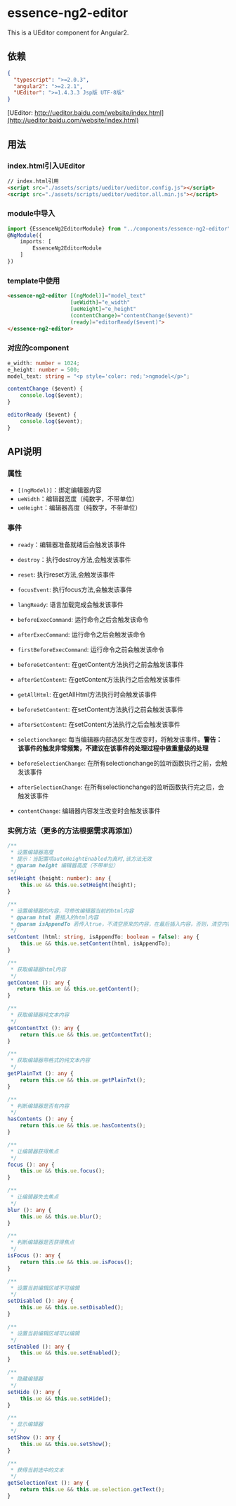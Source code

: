 # essence-ng2-editor

This is a UEditor component for Angular2.

## 依赖
```json
{
  "typescript": ">=2.0.3",
  "angular2": ">=2.2.1",
  "UEditor": ">=1.4.3.3 Jsp版 UTF-8版"
}
```

[UEditor: http://ueditor.baidu.com/website/index.html](http://ueditor.baidu.com/website/index.html)

## 用法

### index.html引入UEditor
```html
// index.html引用
<script src="./assets/scripts/ueditor/ueditor.config.js"></script>
<script src="./assets/scripts/ueditor/ueditor.all.min.js"></script>
```

### module中导入
```typescript
import {EssenceNg2EditorModule} from "../components/essence-ng2-editor";
@NgModule({
    imports: [
        EssenceNg2EditorModule
    ]
})
```

### template中使用
```html
<essence-ng2-editor [(ngModel)]="model_text"
                    [ueWidth]="e_width"
                    [ueHeight]="e_height"
                    (contentChange)="contentChange($event)"
                    (ready)="editorReady($event)">
</essence-ng2-editor>
```

### 对应的component
```typescript
e_width: number = 1024;
e_height: number = 500;
model_text: string = "<p style='color: red;'>ngmodel</p>";

contentChange ($event) {
    console.log($event);
}

editorReady ($event) {
    console.log($event);
}
```

## API说明

### 属性

- `[(ngModel)]`：绑定编辑器内容
- `ueWidth`：编辑器宽度（纯数字，不带单位）
- `ueHeight`：编辑器高度（纯数字，不带单位）

### 事件

- `ready`：编辑器准备就绪后会触发该事件

- `destroy`：执行destroy方法,会触发该事件

- `reset`: 执行reset方法,会触发该事件

- `focusEvent`: 执行focus方法,会触发该事件

- `langReady`: 语言加载完成会触发该事件

- `beforeExecCommand`: 运行命令之后会触发该命令

- `afterExecCommand`: 运行命令之后会触发该命令

- `firstBeforeExecCommand`: 运行命令之前会触发该命令

- `beforeGetContent`: 在getContent方法执行之前会触发该事件

- `afterGetContent`: 在getContent方法执行之后会触发该事件

- `getAllHtml`: 在getAllHtml方法执行时会触发该事件

- `beforeSetContent`: 在setContent方法执行之前会触发该事件

- `afterSetContent`: 在setContent方法执行之后会触发该事件

- `selectionchange`: 每当编辑器内部选区发生改变时，将触发该事件。**警告： 该事件的触发非常频繁，不建议在该事件的处理过程中做重量级的处理**

- `beforeSelectionChange`: 在所有selectionchange的监听函数执行之前，会触发该事件

- `afterSelectionChange`: 在所有selectionchange的监听函数执行完之后，会触发该事件

- `contentChange`: 编辑器内容发生改变时会触发该事件

### 实例方法（更多的方法根据需求再添加）

```typescript
/**
 * 设置编辑器高度
 * 提示：当配置项autoHeightEnabled为真时,该方法无效
 * @param height 编辑器高度（不带单位）
 */
setHeight (height: number): any {
    this.ue && this.ue.setHeight(height);
}

/**
 * 设置编辑器的内容，可修改编辑器当前的html内容
 * @param html 要插入的html内容
 * @param isAppendTo 若传入true，不清空原来的内容，在最后插入内容，否则，清空内容再插入
 */
setContent (html: string, isAppendTo: boolean = false): any {
    this.ue && this.ue.setContent(html, isAppendTo);
}

/**
 * 获取编辑器html内容
 */
getContent (): any {
   return this.ue && this.ue.getContent();
}

/**
 * 获取编辑器纯文本内容
 */
getContentTxt (): any {
    return this.ue && this.ue.getContentTxt();
}

/**
 * 获取编辑器带格式的纯文本内容
 */
getPlainTxt (): any {
    return this.ue && this.ue.getPlainTxt();
}

/**
 * 判断编辑器是否有内容
 */
hasContents (): any {
    return this.ue && this.ue.hasContents();
}

/**
 * 让编辑器获得焦点
 */
focus (): any {
    this.ue && this.ue.focus();
}

/**
 * 让编辑器失去焦点
 */
blur (): any {
    this.ue && this.ue.blur();
}

/**
 * 判断编辑器是否获得焦点
 */
isFocus (): any {
    return this.ue && this.ue.isFocus();
}

/**
 * 设置当前编辑区域不可编辑
 */
setDisabled (): any {
    this.ue && this.ue.setDisabled();
}

/**
 * 设置当前编辑区域可以编辑
 */
setEnabled (): any {
    this.ue && this.ue.setEnabled();
}

/**
 * 隐藏编辑器
 */
setHide (): any {
    this.ue && this.ue.setHide();
}

/**
 * 显示编辑器
 */
setShow (): any {
    this.ue && this.ue.setShow();
}

/**
 * 获得当前选中的文本
 */
getSelectionText (): any {
    return this.ue && this.ue.selection.getText();
}
```